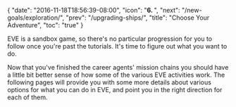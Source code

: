 {
  "date": "2016-11-18T18:56:39-08:00",
  "icon": "<b>6. </b>",
  "next": "/new-goals/exploration/",
  "prev": "/upgrading-ships/",
  "title": "Choose Your Adventure",
  "toc": "true"
}

EVE is a sandbox game, so there's no particular progression for you to follow
once you're past the tutorials. It's time to figure out what you want to do.

Now that you've finished the career agents' mission chains you should have a
little bit better sense of how some of the various EVE activities work. The
following pages will provide you with some more details about various options
for what you can do in EVE, and point you in the right direction for each of
them.
